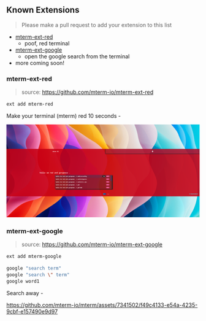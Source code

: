 ## Known Extensions

> Please make a pull request to add your extension to this list

- [mterm-ext-red](#mterm-ext-red)
  - poof, red terminal
- [mterm-ext-google](#mterm-ext-google)
  - open the google search from the terminal
- more coming soon!


### mterm-ext-red

> source: https://github.com/mterm-io/mterm-ext-red
```bash
ext add mterm-red
```
Make your terminal (mterm) red 10 seconds -

![red terminal](https://github.com/mterm-io/mterm-ext-red/blob/HEAD/info.png?raw=true)

### mterm-ext-google

> source: https://github.com/mterm-io/mterm-ext-google
```bash
ext add mterm-google
```

```bash
google "search term"
google "search \" term"
google word1
```

Search away -

https://github.com/mterm-io/mterm/assets/7341502/f49c4133-e54a-4235-9cbf-e157490e9d97

